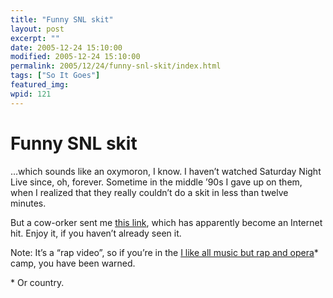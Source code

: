```yaml
---
title: "Funny SNL skit"
layout: post
excerpt: ""
date: 2005-12-24 15:10:00
modified: 2005-12-24 15:10:00
permalink: 2005/12/24/funny-snl-skit/index.html
tags: ["So It Goes"]
featured_img: 
wpid: 121
---
```


# Funny SNL skit

…which sounds like an oxymoron, I know. I haven’t watched Saturday Night Live since, oh, forever. Sometime in the middle ’90s I gave up on them, when I realized that they really couldn’t do a skit in less than twelve minutes.

But a cow-orker sent me [this link](http://www.youtube.com/watch.php?v=zLElfJ9YCh0), which has apparently become an Internet hit. Enjoy it, if you haven’t already seen it.

Note: It’s a “rap video”, so if you’re in the [I like all music but rap and opera](http://www.brunching.com/loreallmusic.html)\* camp, you have been warned.

\* Or country.